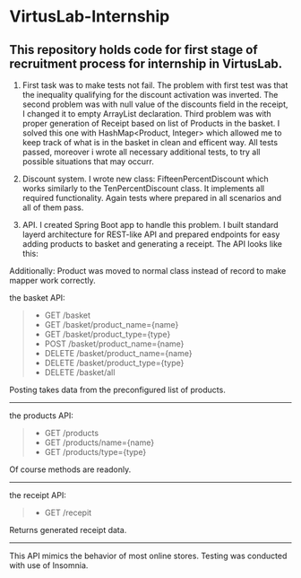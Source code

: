 # VirtusLab-Internship
This repository holds code for first stage of recruitment process for internship in VirtusLab.
---
1. First task was to make tests not fail. The problem with first test was that the inequality qualifying for the discount activation was inverted. The second problem was with null value of the discounts field in the receipt, I changed it to empty ArrayList declaration. Third problem was with proper generation of Receipt based on list of Products in the basket. I solved this one with HashMap<Product, Integer> which allowed me to keep track of what is in the basket in clean and efficent way. All tests passed, moreover i wrote all necessary additional tests, to try all possible situations that may occurr.

2. Discount system. I wrote new class: FifteenPercentDiscount which works similarly to the TenPercentDiscount class. It implements all required functionality. Again tests where prepared in all scenarios and all of them pass.

3. API. I created Spring Boot app to handle this problem. I built standard layerd architecture for REST-like API and prepared endpoints for easy adding products to basket and generating a receipt. The API looks like this:

Additionally: Product was moved to normal class instead of record to make mapper work correctly.

the basket API:

> * GET     /basket
> * GET     /basket/product_name={name}
> * GET     /basket/product_type={type}
> * POST    /basket/product_name={name}
> * DELETE  /basket/product_name={name}
> * DELETE  /basket/product_type={type}
> * DELETE  /basket/all

Posting takes data from the preconfigured list of products.

---

the products API:

> * GET     /products
> * GET     /products/name={name}
> * GET     /products/type={type}

Of course methods are readonly.

---

the receipt API:

> * GET /recepit

Returns generated receipt data.

---

This API mimics the behavior of most online stores. Testing was conducted with use of Insomnia.
